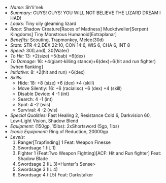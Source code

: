 - *Name:* Sh'li'nek
- *Summary:* GUYS! GUYS! YOU WILL NOT BELIEVE THE LIZARD DREAM I HAD!
- *Looks:* Tiny oily gleaming lizard 
- *Race:* Shadow Creature[Races of Madness] Muckdweller[Serpent Kingdoms] Tiny Monstrous Humanoid[Extraplanar]
- *Benefits:* Scouting, Trapmonkey, Melee(30d)
- *Stats:* STR 4:2,DEX 22:10, CON 14:6, WIS 6, CHA 6, INT 8
- *Speed:* 30(Land), 30(Water)
- *To Hit:* 13: +2(size) +5(bab) +6(dex)
- *To Damage:* 16: +4(giant-killing stance)+6(dex)+6(hit and run fighter) [when flanking]
- *Initiative*: 8: +2(hit and run) +6(dex)
- *Skills:* 
  - Hide: 18: +8 (size) +6 (dex) +4 (skill) 
  - Move Silently: 16: +6 (racial:sc) +6 (dex) +4 (skill) 
  - Disable Device: 4 -1 (int)
  - Search: 4 -1 (int)
  - Spot: 4 -2 (wis)
  - Survival: 4 -2 (wis)
- *Special Qualities:* Fast Healing 2, Resistance Cold 6, Darkvision 60, Low-Light Vision, Shadow Blend
- *Equipment:* (150gp, 15lbs): 2xShortsword (5gp, 1lbs)
- *Iconic Equipment:* Ring of Reduction, 20000gp
- *Levels:*
  1. Ranger[Trapfinding] 1 Feat: Weapon Finesse
  2. Swordsage 1 (IL 1) 
  3. Fighter 1 (Feat:Two Weapon Fighting)[ACF: Hit and Run fighter] Feat: Shadow Blade 
  4. Swordsage 2 (IL 3)<Hunter's Sense>
  5. Swordsage 3 (IL 4)
  6. Swordsage 4 <Giant-Killing Stance>(IL5) Feat: Darkstalker 
